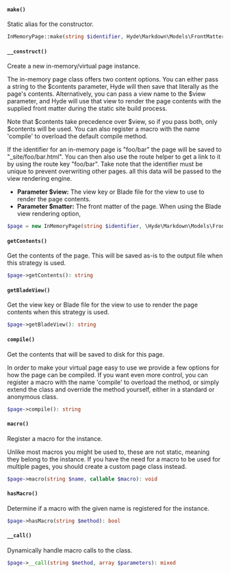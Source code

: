 <section id="in-memory-page-methods">

<!-- Start generated docs for Hyde\Pages\InMemoryPage -->
<!-- Generated by HydePHP DocGen script at 2023-03-10 20:57:31 in 0.46ms -->

#### `make()`

Static alias for the constructor.

```php
InMemoryPage::make(string $identifier, Hyde\Markdown\Models\FrontMatter|array $matter, string $contents, string $view): static
```

#### `__construct()`

Create a new in-memory/virtual page instance.

The in-memory page class offers two content options. You can either pass a string to the $contents parameter, Hyde will then save that literally as the page&#039;s contents. Alternatively, you can pass a view name to the $view parameter, and Hyde will use that view to render the page contents with the supplied front matter during the static site build process.

Note that $contents take precedence over $view, so if you pass both, only $contents will be used. You can also register a macro with the name &#039;compile&#039; to overload the default compile method.

If the identifier for an in-memory page is &quot;foo/bar&quot; the page will be saved to &quot;_site/foo/bar.html&quot;. You can then also use the route helper to get a link to it by using the route key &quot;foo/bar&quot;. Take note that the identifier must be unique to prevent overwriting other pages. all this data will be passed to the view rendering engine.
- **Parameter $view:** The view key or Blade file for the view to use to render the page contents.
- **Parameter $matter:** The front matter of the page. When using the Blade view rendering option,


```php
$page = new InMemoryPage(string $identifier, \Hyde\Markdown\Models\FrontMatter|array $matter, string $contents, string $view): void
```

#### `getContents()`

Get the contents of the page. This will be saved as-is to the output file when this strategy is used.

```php
$page->getContents(): string
```

#### `getBladeView()`

Get the view key or Blade file for the view to use to render the page contents when this strategy is used.

```php
$page->getBladeView(): string
```

#### `compile()`

Get the contents that will be saved to disk for this page.

In order to make your virtual page easy to use we provide a few options for how the page can be compiled. If you want even more control, you can register a macro with the name &#039;compile&#039; to overload the method, or simply extend the class and override the method yourself, either in a standard or anonymous class.

```php
$page->compile(): string
```

#### `macro()`

Register a macro for the instance.

Unlike most macros you might be used to, these are not static, meaning they belong to the instance. If you have the need for a macro to be used for multiple pages, you should create a custom page class instead.

```php
$page->macro(string $name, callable $macro): void
```

#### `hasMacro()`

Determine if a macro with the given name is registered for the instance.

```php
$page->hasMacro(string $method): bool
```

#### `__call()`

Dynamically handle macro calls to the class.

```php
$page->__call(string $method, array $parameters): mixed
```

<!-- End generated docs for Hyde\Pages\InMemoryPage -->

</section>
